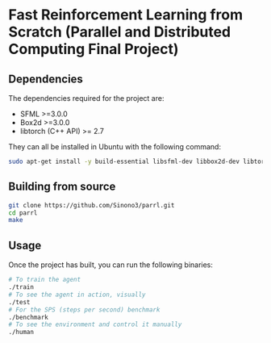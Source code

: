 # Fast Reinforcement Learning from Scratch (Parallel and Distributed Computing Final Project)

## Dependencies

The dependencies required for the project are:

- SFML >=3.0.0
- Box2d >=3.0.0
- libtorch (C++ API) >= 2.7

They can all be installed in Ubuntu with the following command:

```sh
sudo apt-get install -y build-essential libsfml-dev libbox2d-dev libtorch-dev
```

## Building from source

```sh
git clone https://github.com/Sinono3/parrl.git
cd parrl
make
```

## Usage

Once the project has built, you can run the following binaries:

```sh
# To train the agent
./train
# To see the agent in action, visually
./test
# For the SPS (steps per second) benchmark
./benchmark
# To see the environment and control it manually
./human
```
